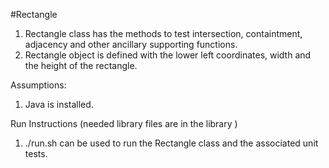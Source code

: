 #Rectangle

1. Rectangle class has the methods to test intersection, containtment, adjacency and other ancillary supporting functions.
2. Rectangle object is defined with the lower left coordinates, width and the height of the rectangle.

Assumptions:
1. Java is installed.

Run Instructions (needed library files are in the library )
1. ./run.sh can be used to run the Rectangle class and the associated unit tests.
